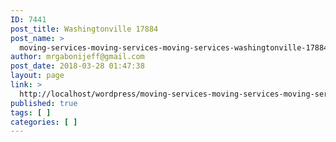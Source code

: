 ```yaml
---
ID: 7441
post_title: Washingtonville 17884
post_name: >
  moving-services-moving-services-moving-services-washingtonville-17884
author: mrgabonijeff@gmail.com
post_date: 2018-03-28 01:47:38
layout: page
link: >
  http://localhost/wordpress/moving-services-moving-services-moving-services-washingtonville-17884/
published: true
tags: [ ]
categories: [ ]
---
```

